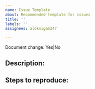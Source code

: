 ```yaml
---
name: Issue Template
about: Recommended template for issues
title: ''
labels: ''
assignees: aloknigam247

---
```


Document change: Yes|No

Description:
---

Steps to reproduce:
---

